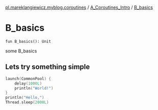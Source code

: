 [pl.mareklangiewicz.myblog.coroutines](../index.md) / [A_Coroutines_Intro](index.md) / [B_basics](.)

# B_basics

`fun B_basics(): Unit`

some B_basics

## Lets try something simple

``` kotlin
launch(CommonPool) {
    delay(1000L)
    println("World!")
}
println("Hello,")
Thread.sleep(2000L)
```

